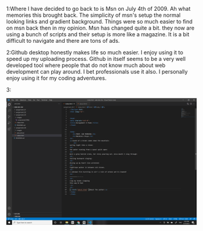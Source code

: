 1:Where I have decided to go back to is Msn on July 4th of 2009. Ah what memories this brought back. The simplicity of msn's setup the normal looking links and gradient background. Things were so much easier to find on msn back then in my opinion. Msn has changed quite a bit. they now are using a bunch of scripts and their setup is more like a magazine. It is a bit difficult to navigate and there are tons of ads. 

2:Github desktop honestly makes life so much easier. I enjoy using it to speed up my uploading process. Github in itself seems to be a very well developed tool where people that do not know much about web development can play around. I bet professionals use it also. I personally enjoy using it for my coding adventures.

3:

![The screenshot 4](images/screenshot4.png)